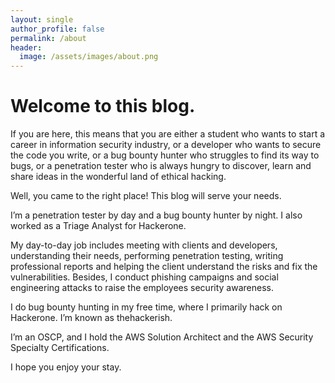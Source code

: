 ```yaml
---
layout: single
author_profile: false
permalink: /about
header:
  image: /assets/images/about.png
---
```


# Welcome to this blog. 

If you are here, this means that you are either a student who wants to start a career in information security industry, or a developer who wants to secure the code you write, or a bug bounty hunter who struggles to find its way to bugs, or a penetration tester who is always hungry to discover, learn and share ideas in the wonderful land of ethical hacking.

Well, you came to the right place! This blog will serve your needs.

I’m a penetration tester by day and a bug bounty hunter by night. I also worked as a Triage Analyst for Hackerone.

My day-to-day job includes meeting with clients and developers, understanding their needs, performing penetration testing, writing professional reports and helping the client understand the risks and fix the vulnerabilities. Besides, I conduct phishing campaigns and social engineering attacks to raise the employees security awareness.

I do bug bounty hunting in my free time, where I primarily hack on Hackerone. I’m known as thehackerish.

I’m an OSCP, and I hold the AWS Solution Architect and the AWS Security Specialty Certifications.

I hope you enjoy your stay.
